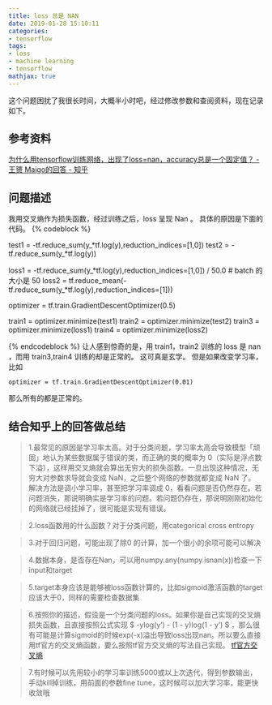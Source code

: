 ```yaml
---
title: loss 总是 NAN
date: 2019-01-28 15:10:11
categories:
- tensorflow
tags:
- loss
- machine learning
- tensorflow
mathjax: true
---
```

这个问题困扰了我很长时间，大概半小时吧，经过修改参数和查阅资料，现在记录如下。
<!-- more -->
## 参考资料
[为什么用tensorflow训练网络，出现了loss=nan，accuracy总是一个固定值？ - 王赟 Maigo的回答 - 知乎](https://www.zhihu.com/question/62441748/answer/232522878)
## 问题描述
我用交叉熵作为损失函数，经过训练之后，loss 呈现 Nan 。
具体的原因是下面的代码。
{% codeblock %}

test1 = -tf.reduce_sum(y_*tf.log(y),reduction_indices=[1,0])
test2 = -tf.reduce_sum(y_*tf.log(y))

loss1 = -tf.reduce_sum(y_*tf.log(y),reduction_indices=[1,0]) / 50.0 # batch 的大小是 50
loss2 = tf.reduce_mean(-tf.reduce_sum(y_*tf.log(y),reduction_indices=[1]))

optimizer = tf.train.GradientDescentOptimizer(0.5)

train1 = optimizer.minimize(test1)
train2 = optimizer.minimize(test2)
train3 = optimizer.minimize(loss1)
train4 = optimizer.minimize(loss2)

{% endcodeblock %}
让人感到惊奇的是，用 train1，train2 训练的 loss 是 nan ，而用 train3,train4 训练的却是正常的。
这可真是玄学。
但是如果改变学习率，比如
	
	optimizer = tf.train.GradientDescentOptimizer(0.01)
	
那么所有的都是正常的。
## 结合知乎上的回答做总结
>1.最常见的原因是学习率太高。对于分类问题，学习率太高会导致模型「顽固」地认为某些数据属于错误的类，而正确的类的概率为 0（实际是浮点数下溢），这样用交叉熵就会算出无穷大的损失函数。一旦出现这种情况，无穷大对参数求导就会变成 NaN，之后整个网络的参数就都变成 NaN 了。
解决方法是调小学习率，甚至把学习率调成 0，看看问题是否仍然存在。若问题消失，那说明确实是学习率的问题。若问题仍存在，那说明刚刚初始化的网络就已经挂掉了，很可能是实现有错误。

>2.loss函数用的什么函数？对于分类问题，用categorical cross entropy

>3.对于回归问题，可能出现了除0 的计算，加一个很小的余项可能可以解决

>4.数据本身，是否存在Nan，可以用numpy.any(numpy.isnan(x))检查一下input和target

>5.target本身应该是能够被loss函数计算的，比如sigmoid激活函数的target应该大于0，同样的需要检查数据集

>6.按照你的描述，假设是一个分类问题的loss。如果你是自己实现的交叉熵损失函数，且直接按照公式实现 $ -ylog(y’) - (1 - y)log(1 - y’) $ ，那么很有可能是计算sigmoid的时候exp(-x)溢出导致loss出现nan。所以要么直接用tf官方的交叉熵函数，要么按照tf官方交叉熵的写法自己实现。
[tf官方交叉熵](https://www.tensorflow.org/api_docs/python/tf/nn/sigmoid_cross_entropy_with_logits)

>7.有时候可以先用较小的学习率训练5000或以上次迭代，得到参数输出，手动kill掉训练，用前面的参数fine tune，这时候可以加大学习率，能更快收敛哦














